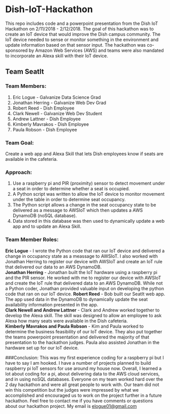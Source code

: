 # Dish-IoT-Hackathon
This repo includes code and a powerpoint presentation from the Dish IoT Hackathon on 2/11/2018 - 2/12/2018. The goal of this hackathon was to create an IoT device that would improve the Dish campus community.  The IoT device needed to sense or monitor something in the environment and update information based on that sensor input. The hackathon was co-sponsored by Amazon Web Services (AWS) and teams were also mandated to incorporate an Alexa skill with their IoT device.

## Team SeatIt

### Team Members:
1) Eric Logue - Galvanize Data Science Grad   
2) Jonathan Herring - Galvanize Web Dev Grad  
3) Robert Reed - Dish Employee  
4) Clark Newell - Galvanize Web Dev Student  
5) Andrew Lattner - Dish Employee  
6) Kimberly Mavrakos - Dish Employee  
7) Paula Robson - Dish Employee  

### Team Goal:
Create a web app and Alexa Skill that lets Dish employees know if seats are available in the cafeteria.

### Approach:
1) Use a raspberry pi and PIR (proximity) sensor to detect movement under a seat in order to determine whether a seat is occupied.  
2) A Python script was written to allow the IoT device to monitor movement under the table in order to determine seat occupancy.
3) The Python script allows a change in the seat occupancy state to be delivered as a message to AWSIoT which then updates a AWS DynamoDB (noSQL database).   
4) Data stored in this database was then used to dynamically update a web app and to update an Alexa Skill.

### Team Member Roles:
**Eric Logue** - I wrote the Python code that ran our IoT device and delivered a change in occupancy state as a meassage to AWSIoT. I also worked with Jonathan Herring to register our device with AWSIoT and create an IoT rule that delivered our data to an AWS DynamoDB.  
**Jonathan Herring** - Jonathan built the IoT hardware using a raspberry pi and the PIR sensor.  He worked with me to register our device with AWSIoT and create the IoT rule that delivered data to an AWS DynamoDB.  While not a Python coder, Jonathan provided valuable input on developing the python code that ran on our IoT device.
**Robert Reed** - Bob built our SeatIt web app. The app used data in the DynamoDB to dynamically update the seat availability information presented in the app.  
**Clark Newell and Andrew Lattner** - Clark and Andrew worked together to develop the Alexa skill.  The skill was designed to allow an employee to ask Alexa how many seats were available in the Dish cafeteria.  
**Kimberly Mavrakos and  Paula Robson** - Kim and Paula worked to determine the business feasibility of our IoT device.  They also put together the teams powerpoint presentation and delivered the majority of that presentation to the hackathon judges.  Paula also assisted Jonathan in the hardware set up for our IoT device.

###Conclusion:
This was my first experience coding for a raspberry pi but I have to say I am hooked.  I have a number of projects planned to build raspberry pi IoT sensors for use around my house now.  Overall, I learned a lot about coding for a pi, about delivering data to the AWS cloud services, and in using noSQL databases.  Everyone on my team worked hard over the 2 day hackathon and were all great people to work with.  Our team did not win this competition but the judges were impressed by what we accomplished and encouraged us to work on the project further in a future hackathon.  Feel free to contact me if you have comments or questions about our hackathon project.  My email is elogue01@gmail.com
